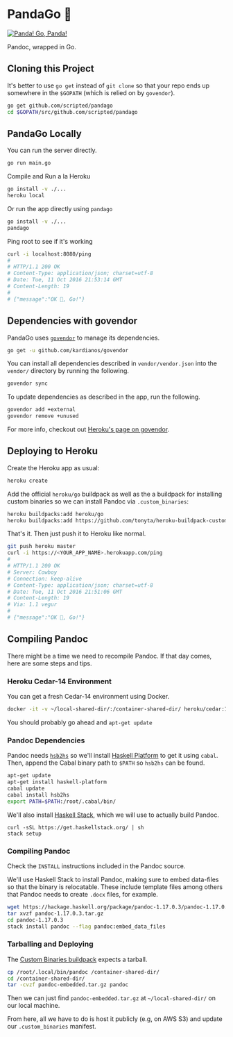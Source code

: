 # PandaGo 🐼

[![Panda! Go, Panda!](http://i.imgur.com/rL88eG5.jpg)](https://youtu.be/nwd9W6VwIu4)

Pandoc, wrapped in Go.

## Cloning this Project

It's better to use `go get` instead of `git clone` so that your repo ends up
somewhere in the `$GOPATH` (which is relied on by `govendor`).

``` bash
go get github.com/scripted/pandago
cd $GOPATH/src/github.com/scripted/pandago
```

## PandaGo Locally

You can run the server directly.

``` bash
go run main.go
```

Compile and Run a la Heroku

``` bash
go install -v ./...
heroku local
```

Or run the app directly using `pandago`

``` bash
go install -v ./...
pandago
```

Ping root to see if it's working

``` bash
curl -i localhost:8080/ping
#
# HTTP/1.1 200 OK
# Content-Type: application/json; charset=utf-8
# Date: Tue, 11 Oct 2016 21:53:14 GMT
# Content-Length: 19
#
# {"message":"OK 🐼, Go!"}
```

## Dependencies with govendor

PandaGo uses [`govendor`](https://github.com/kardianos/govendor) to manage its dependencies.

``` bash
go get -u github.com/kardianos/govendor
```

You can install all dependencies described in `vendor/vendor.json` into the
`vendor/` directory by running the following.

``` bash
govendor sync
```

To update dependencies as described in the app, run the following.

``` bash
govendor add +external
govendor remove +unused
```

For more info, checkout out [Heroku's page on govendor](https://devcenter.heroku.com/articles/go-dependencies-via-govendor).

## Deploying to Heroku

Create the Heroku app as usual:

``` bash
heroku create
```

Add the official `heroku/go` buildpack as well as the a buildpack for installing
custom binaries so we can install Pandoc via `.custom_binaries`:

``` bash
heroku buildpacks:add heroku/go
heroku buildpacks:add https://github.com/tonyta/heroku-buildpack-custom-binaries#v1.0.0
```

That's it. Then just push it to Heroku like normal.

``` bash
git push heroku master
curl -i https://<YOUR_APP_NAME>.herokuapp.com/ping
#
# HTTP/1.1 200 OK
# Server: Cowboy
# Connection: keep-alive
# Content-Type: application/json; charset=utf-8
# Date: Tue, 11 Oct 2016 21:51:06 GMT
# Content-Length: 19
# Via: 1.1 vegur
#
# {"message":"OK 🐼, Go!"}
```

## Compiling Pandoc

There might be a time we need to recompile Pandoc. If that day comes, here are
some steps and tips.

### Heroku Cedar-14 Environment

You can get a fresh Cedar-14 environment using Docker.

``` bash
docker -it -v ~/local-shared-dir/:/container-shared-dir/ heroku/cedar:14 bash
```

You should probably go ahead and `apt-get update`

### Pandoc Dependencies

Pandoc needs [`hsb2hs`](https://hackage.haskell.org/package/hsb2hs) so we'll
install [Haskell Platform](https://www.haskell.org/platform/) to get it using
`cabal`. Then, append the Cabal binary path to `$PATH` so `hsb2hs` can be found.

``` bash
apt-get update
apt-get install haskell-platform
cabal update
cabal install hsb2hs
export PATH=$PATH:/root/.cabal/bin/
```

We'll also install [Haskell Stack](https://docs.haskellstack.org/en/stable/README/),
which we will use to actually build Pandoc.

```
curl -sSL https://get.haskellstack.org/ | sh
stack setup
```

### Compiling Pandoc

Check the `INSTALL` instructions included in the Pandoc source.

We'll use Haskell Stack to install Pandoc, making sure to embed data-files so
that the binary is relocatable. These include template files among others that
Pandoc needs to create `.docx` files, for example.

``` bash
wget https://hackage.haskell.org/package/pandoc-1.17.0.3/pandoc-1.17.0.3.tar.gz
tar xvzf pandoc-1.17.0.3.tar.gz
cd pandoc-1.17.0.3
stack install pandoc --flag pandoc:embed_data_files
```

### Tarballing and Deploying

The [Custom Binaries buildpack](https://github.com/tonyta/heroku-buildpack-custom-binaries)
expects a tarball.

``` bash
cp /root/.local/bin/pandoc /container-shared-dir/
cd /container-shared-dir/
tar -cvzf pandoc-embedded.tar.gz pandoc
```

Then we can just find `pandoc-embedded.tar.gz` at `~/local-shared-dir/` on our
local machine.

From here, all we have to do is host it publicly (e.g, on AWS S3) and update our
`.custom_binaries` manifest.
